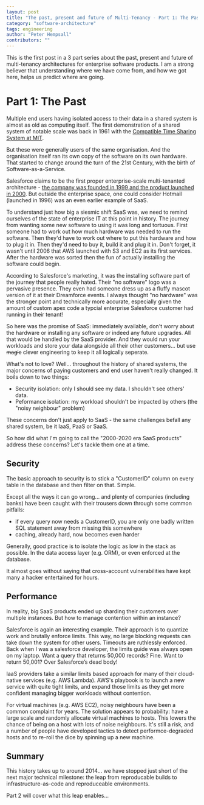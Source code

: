 ```yaml
---
layout: post
title: "The past, present and future of Multi-Tenancy - Part 1: The Past"
category: "software-architecture"
tags: engineering
author: "Peter Hempsall"
contributors: ""
---
```


This is the first post in a 3 part series about the past, present and future of multi-tenancy architectures for enterprise software products. I am a strong believer that understanding where we have come from, and how we got here, helps us predict where are going.

# Part 1: The Past

Multiple end users having isolated access to their data in a shared system is almost as old as computing itself. The first demonstration of a shared system of notable scale was back in 1961 with the [Compatible Time Sharing System at MIT](https://multicians.org/thvv/compatible-time-sharing-system.pdf).

But these were generally users of the same organisation. And the organisation itself ran its own copy of the software on its own hardware. That started to change around the turn of the 21st Century, with the birth of Software-as-a-Service. 

Salesforce claims to be the first proper enterprise-scale multi-tenanted architecture - [the company was founded in 1999 and the product launched in 2000](https://www.salesforceben.com/salesforce-history/). But outside the enterprise space, one could consider Hotmail (launched in 1996) was an even earlier example of SaaS.

To understand just how big a siesmic shift SaaS was, we need to remind ourselves of the state of enterprise IT at this point in history. The journey from wanting some new software to using it was long and tortuous. First someone had to work out how much hardware was needed to run the software. Then they'd have to work out where to put this hardware and how to plug it in. Then they'd need to buy it, build it and plug it in. Don't forget, it wasn't until 2006 that AWS launched with S3 and EC2 as its first services. After the hardware was sorted then the fun of actually installing the software could begin.

According to Salesforce's marketing, it was the installing software part of the journey that people really hated. Their "no software" logo was a pervasive presence. They even had someone dress up as a fluffy mascot version of it at their Dreamforce events. I always thought "no hardware" was the stronger point and technically more accurate, especially given the amount of custom apex code a typcial enterprise Salesforce customer had running in their tenant! 

So here was the promise of SaaS: immediately available, don't worry about the hardware or installing any software or indeed any future upgrades. All that would be handled by the SaaS provider. And they would run your workloads and store your data alongside all their other customers... but use ~~magic~~ clever engineering to keep it all logically seperate. 

What's not to love? Well... throughout the history of shared systems, the major concerns of paying customers and end user haven't really changed. It boils down to two things:
 - Security isolation: only I should see my data. I shouldn't see others' data.
 - Peformance isolation: my workload shouldn't be impacted by others (the "noisy neighbour" problem)


These concerns don't just apply to SaaS - the same challenges befall any shared system, be it IaaS, PaaS or SaaS. 

So how did what I'm going to call the "2000-2020 era SaaS products" address these concerns? Let's tackle them one at a time.

## Security
The basic approach to security is to stick a "CustomerID" column on every table in the database and then filter on that. Simple.

Except all the ways it can go wrong... and plenty of companies (including banks) have been caught with their trousers down through some common pitfalls:
 - if every query now needs a CustomerID, you are only one badly written SQL statement away from missing this somewhere
 - caching, already hard, now becomes even harder 
 
Generally, good practice is to isolate the logic as low in the stack as possible. In the data access layer (e.g. ORM), or even enforced at the database. 

It almost goes without saying that cross-account vulnerabilities have kept many a hacker entertained for hours.


## Performance
In reality, big SaaS products ended up sharding their customers over multiple instances. But how to manage contention within an instance?

Salesforce is again an interesting example. Their approach is to quantize work and brutally enforce limits. This way, no large blocking requests can take down the system for other users. Timeouts are ruthlessly enforced. Back when I was a salesforce developer, the limits guide was always open on my laptop. Want a query that returns 50,000 records? Fine. Want to return 50,001? Over Salesforce’s dead body!

IaaS providers take a similar limits based approach for many of their cloud-native services (e.g. AWS Lambda). AWS's playbook is to launch a new service with quite tight limits, and expand those limits as they get more confident managing bigger workloads without contention. 

For virtual machines (e.g. AWS EC2), noisy neighbours have been a common complaint for years. The solution appears to probability: have a large scale and randomly allocate virtual machines to hosts. This lowers the chance of being on a host with lots of noise neighbours. It's still a risk, and a number of people have developed tactics to detect performce-degraded hosts and to re-roll the dice by spinning up a new machine. 


## Summary
This history takes up to around 2014... we have stopped just short of the next major technical milestone: the leap from reproducable builds to infrastructure-as-code and reproduceable environments. 

Part 2 will cover what this leap enables... 

